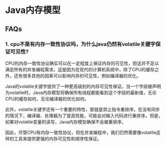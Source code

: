 # Java内存模型

## FAQs

### 1. cpu不是有内存一致性协议吗，为什么java仍然有volatile关键字保证可见性?

CPU的内存一致性协议确实可以在一定程度上保证内存的可见性，但这并不足以满足所有的并发编程需求。这是因为在现代的计算机系统中，除了CPU的缓存之外，还有很多其他的因素可以影响内存的可见性，例如编译器的优化。

Java的volatile关键字提供了一种更高级别的内存可见性保证。当一个字段被声明为volatile时，Java内存模型将确保所有线程都能看到这个字段的最新值，无论CPU的缓存如何，无论编译器的优化如何。

此外，volatile关键字还有一个重要的特性，那就是禁止指令重排序。在没有同步的情况下，编译器、处理器为了提高性能，可能会对输入代码进行重排序。但是，如果对volatile变量的读写，Java内存模型确保不会被重排序。

因此，尽管CPU有内存一致性协议，但在并发编程中，我们仍然需要像volatile这样的工具来提供更强的内存可见性和顺序性保证。
